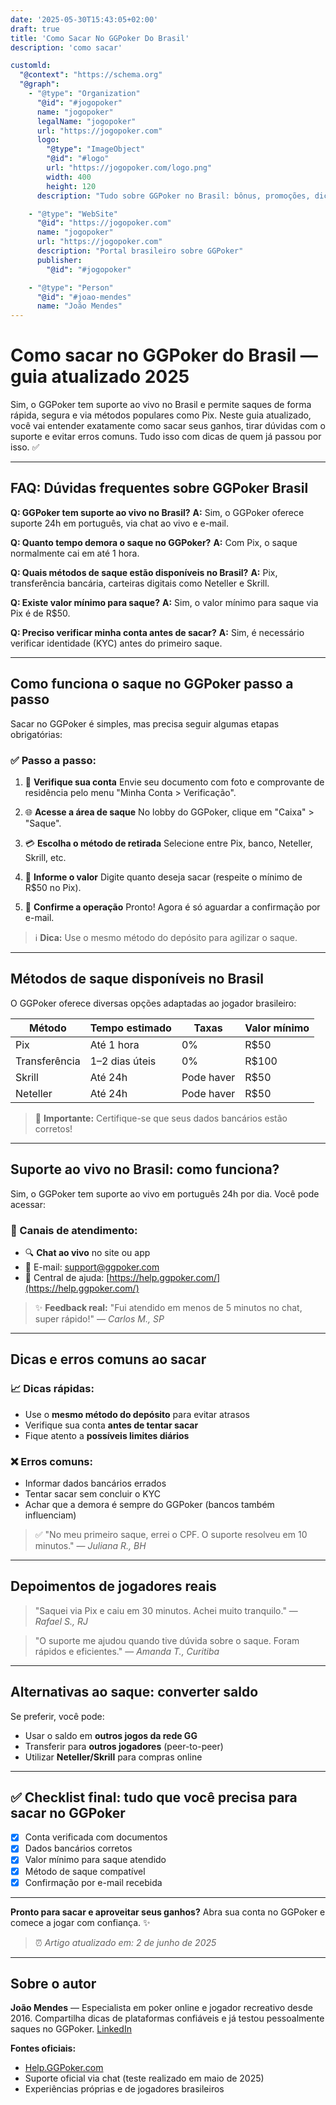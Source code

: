 ```yaml
---
date: '2025-05-30T15:43:05+02:00'
draft: true
title: 'Como Sacar No GGPoker Do Brasil'
description: 'como sacar'

customld:
  "@context": "https://schema.org"
  "@graph":
    - "@type": "Organization"
      "@id": "#jogopoker"
      name: "jogopoker"
      legalName: "jogopoker"
      url: "https://jogopoker.com"
      logo:
        "@type": "ImageObject"
        "@id": "#logo"
        url: "https://jogopoker.com/logo.png"
        width: 400
        height: 120
      description: "Tudo sobre GGPoker no Brasil: bônus, promoções, dicas, métodos de depósito e suporte em português para jogadores brasileiros."

    - "@type": "WebSite"
      "@id": "https://jogopoker.com"
      name: "jogopoker"
      url: "https://jogopoker.com"
      description: "Portal brasileiro sobre GGPoker"
      publisher:
        "@id": "#jogopoker"

    - "@type": "Person"
      "@id": "#joao-mendes"
      name: "João Mendes"
---
```


# Como sacar no GGPoker do Brasil — guia atualizado 2025

Sim, o GGPoker tem suporte ao vivo no Brasil e permite saques de forma rápida, segura e via métodos populares como Pix. Neste guia atualizado, você vai entender exatamente como sacar seus ganhos, tirar dúvidas com o suporte e evitar erros comuns. Tudo isso com dicas de quem já passou por isso. ✅

---

## FAQ: Dúvidas frequentes sobre GGPoker Brasil

**Q: GGPoker tem suporte ao vivo no Brasil?**
**A:** Sim, o GGPoker oferece suporte 24h em português, via chat ao vivo e e-mail.

**Q: Quanto tempo demora o saque no GGPoker?**
**A:** Com Pix, o saque normalmente cai em até 1 hora.

**Q: Quais métodos de saque estão disponíveis no Brasil?**
**A:** Pix, transferência bancária, carteiras digitais como Neteller e Skrill.

**Q: Existe valor mínimo para saque?**
**A:** Sim, o valor mínimo para saque via Pix é de R\$50.

**Q: Preciso verificar minha conta antes de sacar?**
**A:** Sim, é necessário verificar identidade (KYC) antes do primeiro saque.

---

## Como funciona o saque no GGPoker passo a passo

Sacar no GGPoker é simples, mas precisa seguir algumas etapas obrigatórias:

### ✅ Passo a passo:

1. 📅 **Verifique sua conta**
   Envie seu documento com foto e comprovante de residência pelo menu "Minha Conta > Verificação".

2. 🌐 **Acesse a área de saque**
   No lobby do GGPoker, clique em "Caixa" > "Saque".

3. 💳 **Escolha o método de retirada**
   Selecione entre Pix, banco, Neteller, Skrill, etc.

4. 📆 **Informe o valor**
   Digite quanto deseja sacar (respeite o mínimo de R\$50 no Pix).

5. 📢 **Confirme a operação**
   Pronto! Agora é só aguardar a confirmação por e-mail.

> ℹ️ **Dica:** Use o mesmo método do depósito para agilizar o saque.

---

## Métodos de saque disponíveis no Brasil

O GGPoker oferece diversas opções adaptadas ao jogador brasileiro:

| Método        | Tempo estimado | Taxas      | Valor mínimo |
| ------------- | -------------- | ---------- | ------------ |
| Pix           | Até 1 hora     | 0%         | R\$50        |
| Transferência | 1–2 dias úteis | 0%         | R\$100       |
| Skrill        | Até 24h        | Pode haver | R\$50        |
| Neteller      | Até 24h        | Pode haver | R\$50        |

> 📌 **Importante:** Certifique-se que seus dados bancários estão corretos!

---

## Suporte ao vivo no Brasil: como funciona?

Sim, o GGPoker tem suporte ao vivo em português 24h por dia. Você pode acessar:

### 🚀 Canais de atendimento:

* 🔍 **Chat ao vivo** no site ou app
* 📧 E-mail: [support@ggpoker.com](mailto:support@ggpoker.com)
* 👥 Central de ajuda: [https://help.ggpoker.com/](https://help.ggpoker.com/)

> ✨ **Feedback real:** "Fui atendido em menos de 5 minutos no chat, super rápido!" — *Carlos M., SP*

---

## Dicas e erros comuns ao sacar

### 📈 Dicas rápidas:

* Use o **mesmo método do depósito** para evitar atrasos
* Verifique sua conta **antes de tentar sacar**
* Fique atento a **possíveis limites diários**

### ❌ Erros comuns:

* Informar dados bancários errados
* Tentar sacar sem concluir o KYC
* Achar que a demora é sempre do GGPoker (bancos também influenciam)

> ✅ "No meu primeiro saque, errei o CPF. O suporte resolveu em 10 minutos." — *Juliana R., BH*

---

## Depoimentos de jogadores reais

> "Saquei via Pix e caiu em 30 minutos. Achei muito tranquilo."
> — *Rafael S., RJ*

> "O suporte me ajudou quando tive dúvida sobre o saque. Foram rápidos e eficientes."
> — *Amanda T., Curitiba*

---

## Alternativas ao saque: converter saldo

Se preferir, você pode:

* Usar o saldo em **outros jogos da rede GG**
* Transferir para **outros jogadores** (peer-to-peer)
* Utilizar **Neteller/Skrill** para compras online

---

## ✅ Checklist final: tudo que você precisa para sacar no GGPoker

* [x] Conta verificada com documentos
* [x] Dados bancários corretos
* [x] Valor mínimo para saque atendido
* [x] Método de saque compatível
* [x] Confirmação por e-mail recebida

---

**Pronto para sacar e aproveitar seus ganhos?**
Abra sua conta no GGPoker e comece a jogar com confiança. ✨

> ⏰ *Artigo atualizado em: 2 de junho de 2025*

---

## Sobre o autor

**João Mendes** — Especialista em poker online e jogador recreativo desde 2016.
Compartilha dicas de plataformas confiáveis e já testou pessoalmente saques no GGPoker.
[LinkedIn](https://www.linkedin.com/in/joaomendes-poker)

**Fontes oficiais:**

* [Help.GGPoker.com](https://help.ggpoker.com/)
* Suporte oficial via chat (teste realizado em maio de 2025)
* Experiências próprias e de jogadores brasileiros
